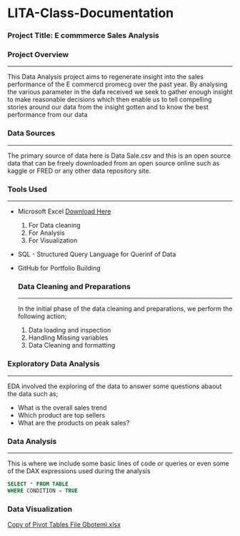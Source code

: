 # LITA-Class-Documentation

### Project Title: E commmerce Sales Analysis

### Project Overview
---
This Data Analysis project aims to regenerate insight into the sales performance of the E commercd promecg over the past year. By analysing the various parameter in the dafa received we seek to gather enough insight to make reasonable decisions which then enable us to tell compelling stories around our data from the insight gotten and to know the best performance from our data

### Data Sources
---
The primary source of data here is Data Sale.csv and this is an open source data that can be freely downloaded from an open source online such as kaggle or FRED or any other data repository site.

### Tools Used
---
- Microsoft Excel [Download Here](https://www.microsoft.com)
    1. For Data cleaning
    2. For Analysis
    3. For Visualization 
- SQL - Structured Query Language for Querinf of Data
- GitHub for Portfolio Building


  ### Data Cleaning and Preparations
  ---
  In the initial phase of the data cleaning and preparations, we perform the following action;
  1. Data loading and inspection
  2. Handling Missing variables
  3. Data Cleaning and formatting

 ### Exploratory Data Analysis
 ---
 EDA involved the exploring of the data to answer some questions abaout the data such as;
 - What is the overall sales trend
 - Which product are top sellers
 - What are the products on peak sales?

### Data Analysis
---
This is where we include some basic lines of code or queries or even some of the DAX expressions used during the analysis

```SQL
SELECT * FROM TABLE
WHERE CONDITION = TRUE
```

### Data Visualization
[Copy of Pivot Tables File Gbotemi.xlsx](https://github.com/user-attachments/files/17569140/Copy.of.Pivot.Tables.File.Gbotemi.xlsx)

